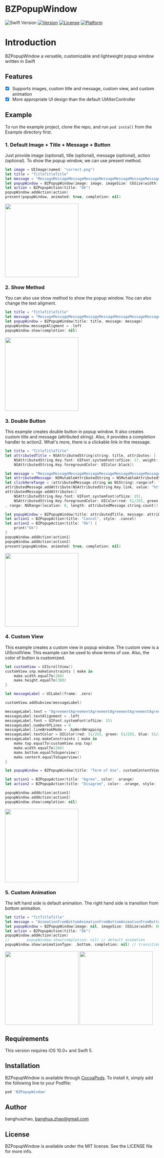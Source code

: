 # BZPopupWindow

![Swift Version](https://img.shields.io/badge/Swift-5-orange.svg)
[![Version](https://img.shields.io/cocoapods/v/BZPopupWindow.svg?style=flat)](https://cocoapods.org/pods/BZPopupWindow)
[![License](https://img.shields.io/cocoapods/l/BZPopupWindow.svg?style=flat)](https://cocoapods.org/pods/BZPopupWindow)
[![Platform](https://img.shields.io/cocoapods/p/BZPopupWindow.svg?style=flat)](https://cocoapods.org/pods/BZPopupWindow)

# Introduction
BZPopupWindow a versatile, customizable and lightweight popup window written in Swift

## Features
- [x] Supports images, custom title and message, custom view, and custom animation
- [x] More appropriate UI design than the default UIAlterController

## Example

To run the example project, clone the repo, and run `pod install` from the Example directory first.

### 1. Default Image + Title + Message + Button
Just provide image (optional), title (optional), message (optional), action (optional). To show the popup window, we can use present method.
```Swift
let image = UIImage(named: "correct.png")
let title = "TitleTitleTitle"
let message = "MessageMessageMessageMessageMessageMessageMessageMessageMessageMessageMessage"
let popupWindow = BZPopupWindow(image: image, imageSize: CGSize(width: 80, height: 80), title: title, message: message)
let action = BZPopupAction(title: "Ok")
popupWindow.addAction(action)
present(popupWindow, animated: true, completion: nil)
```
<img src="./resources/default.png" width="240">

### 2. Show Method
You can also use show method to show the popup window. You can also change the text aligment.
```Swift
let title = "TitleTitleTitle"
let message = "MessageMessageMessageMessageMessageMessageMessageMessageMessageMessageMessage"
let popupWindow = BZPopupWindow(title: title, message: message)
popupWindow.messageAligment = .left
popupWindow.show(completion: nil)
```
<img src="./resources/show.png" width="240">

### 3. Double Button
This example creates double button in popup window. It also creates custom title and message (attributed string). Also, it provides a completion handler to action2. What's more, there is a clickable link in the message.
```Swift
let title = "TitleTitleTitle"
let attributedTitle = NSAttributedString(string: title, attributes: [
    NSAttributedString.Key.font: UIFont.systemFont(ofSize: 17, weight: .bold),
    NSAttributedString.Key.foregroundColor: UIColor.black])

let message = "MessageMessageMessageMessageMessageMessageMessageMessageMessageMessageMessageClickHereMessageMessageMessageMessageMessageMessageMessageMessageMessageMessageMessage"
let attributedMessage: NSMutableAttributedString = NSMutableAttributedString(string: message)
let clickHereTange = (attributedMessage.string as NSString).range(of: "ClickHere")
attributedMessage.addAttribute(NSAttributedString.Key.link, value: "https://github.com/", range: clickHereTange)
attributedMessage.addAttributes([
    NSAttributedString.Key.font: UIFont.systemFont(ofSize: 15),
    NSAttributedString.Key.foregroundColor: UIColor(red: 51/255, green: 51/255, blue: 51/255, alpha: 1)]
, range: NSRange(location: 0, length: attributedMessage.string.count))

let popupWindow = BZPopupWindow(title: attributedTitle, message: attributedMessage)
let action1 = BZPopupAction(title: "Cancel", style: .cancel)
let action2 = BZPopupAction(title: "Ok") {
    print("Ok")
}
popupWindow.addAction(action1)
popupWindow.addAction(action2)
present(popupWindow, animated: true, completion: nil)
```
<img src="./resources/double_button.png" width="240">

### 4. Custom View
This example creates a custom view in popup window. The custom view is a UIScrollView. This example can be used to show terms of use. Also, the color of button is customized.
```Swift
let customView = UIScrollView()
customView.snp.makeConstraints { make in
    make.width.equalTo(260)
    make.height.equalTo(300)
}

let messageLabel = UILabel(frame: .zero)

customView.addSubview(messageLabel)

messageLabel.text = "AgreementAgreementAgreementAgreementAgreementAgreementAgreementAgreementAgreementAgreementAgreement\n\nAgreementAgreementAgreementAgreementAgreementAgreementAgreementAgreementAgreementAgreementAgreement\n\nAgreementAgreementAgreementAgreementAgreementAgreementAgreementAgreementAgreementAgreementAgreement\n\nAgreementAgreementAgreementAgreementAgreementAgreementAgreementAgreementAgreementAgreementAgreement"
messageLabel.textAlignment = .left
messageLabel.font = UIFont.systemFont(ofSize: 15)
messageLabel.numberOfLines = 0
messageLabel.lineBreakMode = .byWordWrapping
messageLabel.textColor = UIColor(red: 51/255, green: 51/255, blue: 51/255, alpha: 1)
messageLabel.snp.makeConstraints { make in
    make.top.equalTo(customView.snp.top)
    make.width.equalTo(260)
    make.bottom.equalToSuperview()
    make.centerX.equalToSuperview()
}

let popupWindow = BZPopupWindow(title: "Term of Use", customContentView: customView)

let action1 = BZPopupAction(title: "Agree", color: .orange)
let action2 = BZPopupAction(title: "Disagree", color: .orange, style: .cancel)

popupWindow.addAction(action1)
popupWindow.addAction(action2)
popupWindow.show(completion: nil)
```
<img src="./resources/custom_view.png" width="240">

### 5. Custom Animation
The left hand side is default animation. The right hand side is transition from bottom animation.
```Swift
let title = "TitTitleTitle"
let message = "AnimationFromBottomAnimationFromBottomAnimationFromBottomAnimationFromBottomAnimationFromBottomAnimationFromBottomAnimationFromBottomAnimationFromBottomAnimationFromBottomAnimationFromBottomAnimationFromBottomAnimationFromBottomAnimationFromBottomAnimationFromBottomAnimation"
let popupWindow = BZPopupWindow(image: nil, imageSize: CGSize(width: 60, height: 60), title: title, message: message)
let action = BZPopupAction(title: "Ok")
popupWindow.addAction(action)
//        popupWindow.show(completion: nil) // default animation
popupWindow.show(animationType: .bottom, completion: nil) // transition from bottom
```
<p float="left">
  <img src="./resources/animation_default.gif" width="240">
  <img src="./resources/animation_bottom.gif" width="240">
</p>


## Requirements
This version requires iOS 10.0+ and Swift 5.

## Installation

BZPopupWindow is available through [CocoaPods](https://cocoapods.org). To install
it, simply add the following line to your Podfile:

```ruby
pod 'BZPopupWindow'
```

## Author

banghuazhao, banghua.zhao@gmail.com

## License

BZPopupWindow is available under the MIT license. See the LICENSE file for more info.
